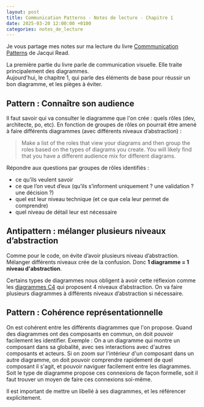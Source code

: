 ```yaml
---
layout: post
title: Communication Patterns - Notes de lecture - Chapitre 1
date: 2025-03-20 12:00:00 +0100
categories: notes_de_lecture
---
```

Je vous partage mes notes sur ma lecture du livre [Commmunication Patterns](https://communicationpatternsbook.com/) de Jacqui Read. 

La première partie du livre parle de communication visuelle. 
Elle traite principalement des diagrammes.  
Aujourd'hui, le chapitre 1, qui parle des éléments de base pour réussir un bon diagramme, et les pièges à éviter. 

## Pattern : Connaître son audience
Il faut savoir qui va consulter le diagramme que l'on crée : quels rôles (dev, architecte, po, etc). 
En fonction de groupes de rôles on pourrait être amené à faire différents diagrammes (avec différents niveaux d’abstraction) :  

> Make a list of the roles that view your diagrams and then group the roles based on the types of diagrams you create. You will likely find that you have a different audience mix for different diagrams.

Répondre aux questions par groupes de rôles identifiés : 
- ce qu’ils veulent savoir
- ce que l’on veut d’eux (qu’ils s’informent uniquement ? une validation ? une décision ?)
- quel est leur niveau technique (et ce que cela leur permet de comprendre)
- quel niveau de détail leur est nécessaire

## Antipattern : mélanger plusieurs niveaux d’abstraction
Comme pour le code, on évite d’avoir plusieurs niveau d’abstraction. 
Mélanger différents niveaux crée de la confusion. 
Donc **1 diagramme = 1 niveau d'abstraction**. 

Certains types de diagrammes nous obligent à avoir cette réflexion comme les [diagrammes C4](https://c4model.com/) qui proposent 4 niveaux d’abstraction. 
On va faire plusieurs diagrammes à différents niveaux d’abstraction si nécessaire. 

## Pattern : Cohérence représentationnelle
On est cohérent entre les différents diagrammes que l'on propose. 
Quand des diagrammes ont des composants en commun, on doit pouvoir facilement les identifier. 
Exemple : On a un diagramme qui montre un composant dans sa globalité, avec ses interactions avec d'autres composants et acteurs. 
Si on zoom sur l'intérieur d'un composant dans un autre diagramme, on doit pouvoir comprendre rapidement de quel composant il s'agit, et pouvoir naviguer facilement entre les diagrammes. 
Soit le type de diagramme propose ces connexions de façon formelle, soit il faut trouver un moyen de faire ces connexions soi-même. 

Il est important de mettre un libellé à ses diagrammes, et les référencer explicitement.